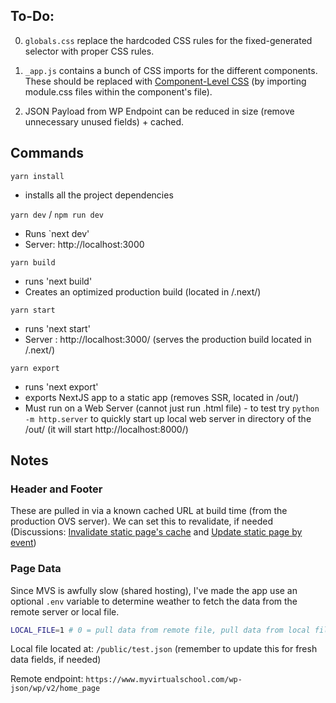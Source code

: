 ## To-Do:

0. `globals.css` replace the hardcoded CSS rules for the fixed-generated selector with proper CSS rules.

1. `_app.js` contains a bunch of CSS imports for the different components. These should be replaced with [Component-Level CSS](https://nextjs.org/docs/basic-features/built-in-css-support#adding-component-level-css) (by importing module.css files within the component's file).

2. JSON Payload from WP Endpoint can be reduced in size (remove unnecessary unused fields) + cached.

## Commands

`yarn install`

- installs all the project dependencies

`yarn dev` / `npm run dev`

- Runs `next dev'
- Server: http://localhost:3000

`yarn build`

- runs 'next build'
- Creates an optimized production build (located in /.next/)

`yarn start`

- runs 'next start'
- Server : http://localhost:3000/ (serves the production build located in /.next/)

`yarn export`

- runs 'next export'
- exports NextJS app to a static app (removes SSR, located in /out/)
- Must run on a Web Server (cannot just run .html file) - to test try `python -m http.server` to quickly start up local web server in directory of the /out/ (it will start http://localhost:8000/)

## Notes

### Header and Footer

These are pulled in via a known cached URL at build time (from the production OVS server). We can set this to revalidate, if needed (Discussions: [Invalidate static page's cache](https://github.com/vercel/next.js/discussions/21903) and [Update static page by event](https://github.com/vercel/next.js/discussions/16488))

### Page Data

Since MVS is awfully slow (shared hosting), I've made the app use an optional `.env` variable to determine weather to fetch the data from the remote server or local file.

```bash
LOCAL_FILE=1 # 0 = pull data from remote file, pull data from local file
```

Local file located at: `/public/test.json` (remember to update this for fresh data fields, if needed)

Remote endpoint: `https://www.myvirtualschool.com/wp-json/wp/v2/home_page`
